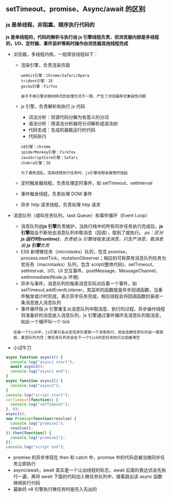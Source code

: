 ## setTimeout、promise、Async/await 的区别

### js 是单线程、非阻塞、顺序执行代码的

**js 是单线程的，代码的解析与执行由 js 引擎线程负责，但浏览器内部是多线程的，I/O、定时器、事件监听等耗时操作由浏览器其他线程完成**

- 浏览器，多线程内核，一般常驻线程如下：

  - 渲染引擎，负责渲染页面

    ```
    webkit引擎：Chrome/Safari/Opera
    trident引擎：IE
    gecko引擎：Firfox

    由于不用引擎对相同样式的处理方式不一致，产生了浏览器样式兼容性问题
    ```

  - js 引擎，负责解析和执行 js 代码

    - 词法分析：将源代码分解为有意义的分词
    - 语法分析：用语法分析器将分词解析成语法树
    - 代码生成：生成机器能运行的代码
    - 代码执行

    ```
    v8引擎：chrome
    spiderMonkey引擎：Firefox
    JavaScriptCore引擎：Safari
    chakra引擎：IE

    为了避免混乱，渲染线程执行任务时，js引擎线程会被暂时挂起
    ```

  - 定时触发器线程，负责处理定时事件，如 setTimeout、setInterval
  - 事件触发线程，负责处理 DOM 事件
  - 异步 http 请求线程，负责处理 http 请求

- 消息队列（或叫任务队列，task Queue）和事件循环（Event Loop）

  - 消息队列由**js 引擎**负责维护，当执行栈中的所有同步任务执行完成后，**js 引擎**就会不断地去消息队列中取消息（回调），取到了就执行。
    _ps：区分**js 运行时(runtime)**，负责给 js 引擎线程发送消息，只生产消息，取消息由 **js 引擎**负责_
  - ES6 新增微任务（microtasks）队列，包含 promise，process.nextTick，mutationObserver；相应的可称原有消息队列任务为宏任务（macrotasks）队列，包含 script(整体代码)、setTimeout、setInterval、I/O、UI 交互事件、postMessage、MessageChannel、setImmediate(Node.js 环境)
  - 异步与事件，消息队列的每条消息实际对应着一个事件，如 setTimeout,addEventListener，其监听的函数就是异步回调函数，当事件触发或计时完成，表示异步任务完成，相应线程会将回调函数封装成一条消息放入消息队列
  - 事件循环指 js 引擎重复从消息队列中取消息、执行的过程。异步操作线程将准备好的消息放入消息队列，js 引擎通过事件循环去消息队列取消息，如此一个循环叫一个 tick

  ```
  在每一个tick中，js引擎只会从宏任务队里取一个消息执行，但会去微任务队列会一直提取，直至队列为空；微任务队列总会在下一个tick的宏任务执行之前被清空
  ```

- 小试牛刀

```js
async function async1() {
  console.log("async1 start");
  await async2();
  console.log("async1 end");
}
async function async2() {
  console.log("async2");
}
console.log("script start");
setTimeout(function() {
  console.log("setTimeout");
}, 0);
async1();
new Promise(function(resolve) {
  console.log("promise1");
  resolve();
}).then(function() {
  console.log("promise2");
});
console.log("script end");
```

- promise 的异步体现在 then 和 catch 中，promise 中的代码会被当做同步任务立即执行
- async/await，await 其实是一个让出线程的标志，await 后面的表达式会先执行一遍，再将 await 下面的代码加入微任务队列中，接着跳出该 async 函数继续执行代码
- 最新的 v8 引擎执行微任务时是先入先出的
